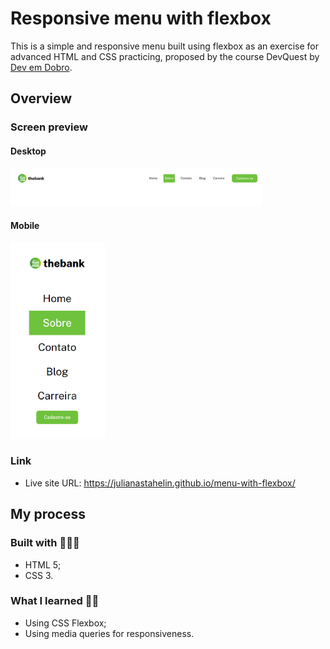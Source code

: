 <h1>Responsive menu with flexbox</h1>
<p> This is a simple and responsive menu built using flexbox as an exercise for advanced HTML and CSS practicing, proposed by the course DevQuest by <a href="https://github.com/devemdobro" target="_blank">Dev em Dobro</a>.</p>


<h2>Overview</h2>
<h3>Screen preview</h3>
<h4>Desktop</h4>
<a href="https://julianastahelin.github.io/menu-with-flexbox/"><img src="design/design-desktop.png" alt="image showing project on desktop size" style="width: 80%;"></a>
<h4>Mobile</h4>
<a href="https://julianastahelin.github.io/menu-with-flexbox/"><img src="design/design-mobile.png" alt="image showing project on mobile size" style="width: 30%;"></a>

<h3>Link</h3>
<ul>
    <li>Live site URL: <a href="https://julianastahelin.github.io/menu-with-flexbox/">https://julianastahelin.github.io/menu-with-flexbox/</a></li>
</ul>

<h2>My process</h2>

<h3>Built with 👩🏽‍💻</h3> 
<ul>
    <li>HTML 5;</li>
    <li>CSS 3.</li>
</ul>

<h3>What I learned 💪🏽</h3>
<ul>
    <li>Using CSS Flexbox;</li>
    <li>Using media queries for responsiveness.</li>
</ul>
